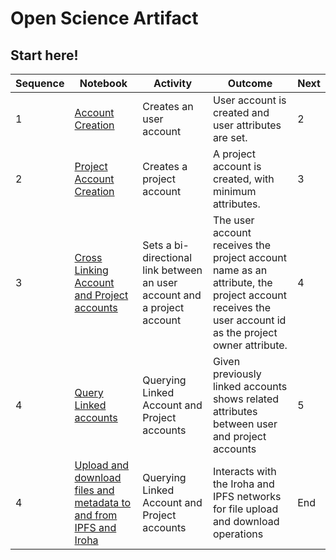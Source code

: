 # Open Science Artifact

## Start here! 

|Sequence|Notebook|Activity|Outcome|Next|
|---|---|----|---|----|
|1|[Account Creation](http://s:10000/lab/tree/1%20-%20Artifact%20-%20User%20Account%20Creation.ipynb)| Creates an user account| User account is created and user attributes are set. | 2 |
|2|[Project Account Creation](http://s:10000/lab/tree/2%20-%20Artifact%20-%20Project%20Account%20Creation.ipynb)| Creates a project account| A project account is created, with minimum attributes. | 3
|3|[Cross Linking Account and Project accounts](http://s:10000/lab/tree/3%20-%20Artifact%20-%20Project%20%20Cross%20Link%20Account%20and%20Project%20Account.ipynb)| Sets a bi-directional link between an user account and a project account| The user account receives the project account name as an attribute, the project account receives the user account id as the project owner attribute. | 4
|4|[Query Linked accounts](http://s:10000/lab/tree/Artifact%20-%20Querying%20Linked%20Account%20and%20Project%20accounts.ipynb)| Querying Linked Account and Project accounts| Given previously linked accounts shows related attributes between user and project accounts  | 5
|4|[Upload and download files and metadata to and from IPFS and Iroha](http://s:10000/lab/tree/Artifact%20-%20Project%20%20Account%20JSON%20Extraction%20and%20IPFS%20Integration.ipynb)| Querying Linked Account and Project accounts| Interacts with the Iroha and IPFS networks for file upload and download operations   | End



